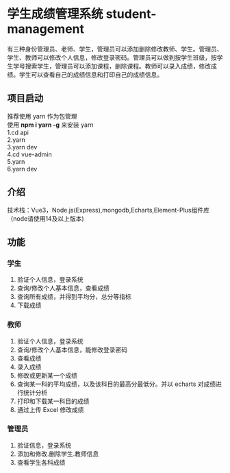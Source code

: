 # 学生成绩管理系统 student-management
有三种身份管理员、老师、学生，管理员可以添加删除修改教师、学生。管理员、学生、教师可以修改个人信息，修改登录密码。管理员可以做到按学生班级，按学生学号搜索学生，管理员可以添加课程，删除课程。教师可以录入成绩，修改成绩。学生可以查看自己的成绩信息和打印自己的成绩信息。

## 项目启动

推荐使用 yarn 作为包管理  
使用 **npm i yarn -g** 来安装 yarn  
1.cd api  
2.yarn  
3.yarn dev  
4.cd vue-admin  
5.yarn  
6.yarn dev

## 介绍

技术栈：Vue3，Node.js(Express),mongodb,Echarts,Element-Plus组件库（node请使用14及以上版本)

## 功能

### 学生

1. 验证个人信息，登录系统
2. 查询/修改个人基本信息，查看成绩
3. 查询所有成绩，并得到平均分，总分等指标
4. 下载成绩

### 教师

1. 验证个人信息，登录系统
2. 查询/修改个人基本信息，能修改登录密码
3. 查看成绩
4. 录入成绩
5. 修改或更新某一个成绩
6. 查询某一科的平均成绩，以及该科目的最高分最低分。并以 echarts 对成绩进行统计分析
7. 打印和下载某一科目的成绩
8. 通过上传 Excel 修改成绩

### 管理员

1. 验证信息，登录系统
2. 添加和修改.删除学生.教师信息
3. 查看学生各科成绩
